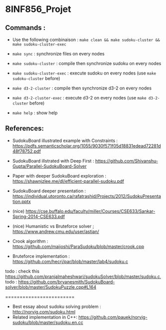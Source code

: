 # 8INF856_Projet

## Commands :

- Use the following combinaison : `make clean && make sudoku-cluster && make sudoku-cluster-exec`

- `make sync` :              synchronize files on every nodes
- `make sudoku-cluster` :      compile then synchronize sudoku on every nodes
- `make sudoku-cluster-exec` : execute sudoku on every nodes (use `make sudoku-cluster` before)
- `make d3-2-cluster` :      compile then synchronize d3-2 on every nodes
- `make d3-2-cluster-exec` : execute d3-2 on every nodes (use `make d3-2-cluster` before)
- `make help` :              show help

## References:
- SudokuBoard illustrated example with Constraints : https://pdfs.semanticscholar.org/1055/9030f571f05d18831edead72281d48f78752.pdf
- SudokuBoard illstrated with Deep First : https://github.com/Shivanshu-Gupta/Parallel-SudokuBoard-Solver
- Paper with deeper SudokuBoard exploration : https://shawnjzlee.me/dl/efficient-parallel-sudoku.pdf
- SudokuBoard deeper presentation : https://individual.utoronto.ca/rafatrashid/Projects/2012/SudokuPresentation.pptx

- (nice) https://cse.buffalo.edu/faculty/miller/Courses/CSE633/Sankar-Spring-2014-CSE633.pdf
- (nice) Humanistic vs Bruteforce solver ; https://www.andrew.cmu.edu/user/astian/
- Crook algorithm : https://github.com/maijoshi/ParaSudoku/blob/master/crook.cpp
- Bruteforce implementation : https://github.com/hecrj/par/blob/master/lab4/sudoku.c

todo : check this https://github.com/pranjalmaheshwari/sudokuSolver/blob/master/sudoku.c, 
todo : https://github.com/bryanesmith/SudokuBoard-solver/blob/master/SudokuPuzzle.cpp#L164

========================
- Best essay about sudoku solving problem : http://norvig.com/sudoku.html
- Related implementation in C++: https://github.com/pauek/norvig-sudoku/blob/master/sudoku.en.cc